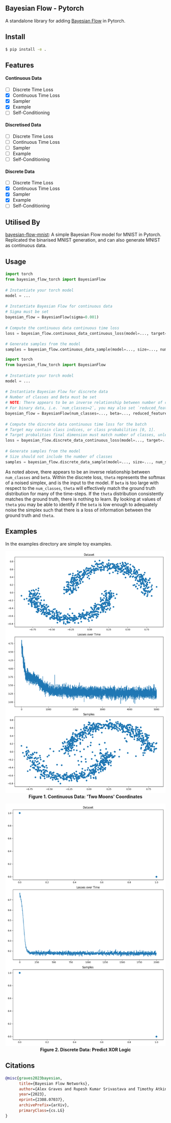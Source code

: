 ## Bayesian Flow - Pytorch

A standalone library for adding <a href="https://arxiv.org/abs/2308.07037">Bayesian Flow</a> in Pytorch.

## Install

```bash
$ pip install -e .
```

## Features

#### Continuous Data
- [ ] Discrete Time Loss
- [x] Continuous Time Loss
- [x] Sampler
- [x] Example
- [ ] Self-Conditioning

#### Discretised Data
- [ ] Discrete Time Loss
- [ ] Continuous Time Loss
- [ ] Sampler
- [ ] Example
- [ ] Self-Conditioning

#### Discrete Data
- [ ] Discrete Time Loss
- [x] Continuous Time Loss
- [x] Sampler
- [x] Example
- [ ] Self-Conditioning

## Utilised By

[bayesian-flow-mnist](https://github.com/thorinf/bayesian-flow-mnist): 
A simple Bayesian Flow model for MNIST in Pytorch. 
Replicated the binarised MNIST generation, and can also generate MNIST as continuous data.


## Usage

```python
import torch
from bayesian_flow_torch import BayesianFlow

# Instantiate your torch model
model = ...

# Instantiate Bayesian Flow for continuous data
# Sigma must be set
bayesian_flow = BayesianFlow(sigma=0.001)

# Compute the continuous data continuous time loss
loss = bayesian_flow.continuous_data_continuous_loss(model=..., target=..., model_kwargs=...)

# Generate samples from the model 
samples = bayesian_flow.continuous_data_sample(model=..., size=..., num_steps=..., device=..., model_kwargs=...)
```

```python
import torch
from bayesian_flow_torch import BayesianFlow

# Instantiate your torch model
model = ...

# Instantiate Bayesian Flow for discrete data
# Number of classes and Beta must be set
# NOTE: There appears to be an inverse relationship between number of classes and Beta
# For binary data, i.e. `num_classes=2`, you may also set `reduced_features_binary=True` to reduce the features to 1
bayesian_flow = BayesianFlow(num_classes=..., beta=..., reduced_features_binary=...)

# Compute the discrete data continuous time loss for the batch
# Target may contain class indices, or class probabilities [0, 1]. 
# Target probalities final dimension must match number of classes, unless `reduced_features_binary=True` where it's 1.
loss = bayesian_flow.discrete_data_continuous_loss(model=..., target=..., model_kwargs=...)

# Generate samples from the model 
# Size should not include the number of classes
samples = bayesian_flow.discrete_data_sample(model=..., size=..., num_steps=..., device=..., model_kwargs=...)
```

As noted above, there appears to be an inverse relationship between `num_classes` and `beta`.
Within the discrete loss, `theta` represents the softmax of a noised simplex, and is the input to the model.
If `beta` is too large with respect to the `num_classes`, 
`theta` will effectively match the ground truth distribution for many of the time-steps. 
If the `theta` distribution consistently matches the ground truth, there is nothing to learn.
By looking at values of `theta` you may be able to identify if the `beta` is low enough to adequately noise
the simplex such that there is a loss of information between the ground truth and `theta`.


## Examples

In the examples directory are simple toy examples.

<p align="center">
  <img src="figures/continuous.png" alt="Continuous Data: 'Two Moons' Coordinates">
  <br>
  <b>Figure 1. Continuous Data: 'Two Moons' Coordinates</b>
</p>


<p align="center">
  <img src="figures/discrete.png" alt="Discrete Data: Predict XOR Logic">
  <br>
  <b>Figure 2. Discrete Data: Predict XOR Logic</b>
</p>

## Citations

```bibtex
@misc{graves2023bayesian,
      title={Bayesian Flow Networks}, 
      author={Alex Graves and Rupesh Kumar Srivastava and Timothy Atkinson and Faustino Gomez},
      year={2023},
      eprint={2308.07037},
      archivePrefix={arXiv},
      primaryClass={cs.LG}
}
```